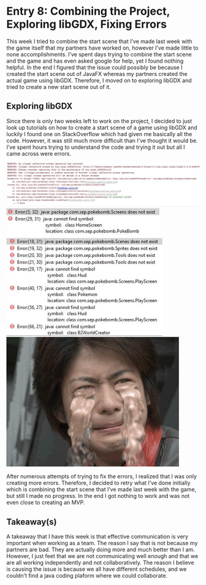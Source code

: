# Entry 8: Combining the Project, Exploring libGDX, Fixing Errors

This week I tried to combine the start scene that I’ve made last week with the game itself that my partners have worked on, however I’ve made little to none accomplishments. I’ve spent days trying to combine the start scene and the game and has even asked google for help, yet I found nothing helpful. In the end I figured that the issue could possibly be because I created the start scene out of JavaFX whereas my partners created the actual game using libGDX. Therefore, I moved on to exploring libGDX and tried to create a new start scene out of it. 

## Exploring libGDX

Since there is only two weeks left to work on the project, I decided to just look up tutorials on how to create a start scene of a game using libGDX and luckily I found one on StackOverflow which had given me basically all the code. However, it was still much more difficult than I’ve thought it would be. I’ve spent hours trying to understand the code and trying it out but all I came across were errors.

<img src="../images/error1.JPG"/>

<img src="../images/error2.JPG"/>

<img src="../images/error3.JPG"/>

<img src="../images/cryinggif.gif"/>

After numerous attempts of trying to fix the errors, I realized that I was only creating more errors. Therefore, I decided to retry what I’ve done initially which is combining the start scene that I’ve made last week with the game, but still I made no progress. In the end I got nothing to work and was not even close to creating an MVP. 

## Takeaway(s)

A takeaway that I have this week is that effective communication is very important when working as a team. The reason I say that is not because my partners are bad. They are actually doing more and much better than I am. However, I just feet that we are not communicating well enough and that we are all working independently and not collaboratively. The reason I believe is causing the issue is because we all have different schedules, and we couldn't find a java coding plaform where we could collaborate. 